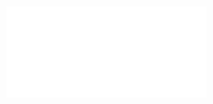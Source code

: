 <br>
<p align="center">
  <img src="https://raw.githubusercontent.com/ServerSMP-Github/.github/main/github-metrics.svg" alt="Metrics" width="400">
</p>
<br>
